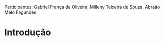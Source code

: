 Participantes: Gabriel França de Oliveira, Milleny Teixeira de Souza, Abraão Melo Fagundes

# **Introdução** <h1>
